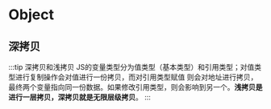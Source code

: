 

# Object

## 深拷贝

:::tip 深拷贝和浅拷贝
JS的变量类型分为值类型（基本类型）和引用类型；对值类型进行复制操作会对值进行一份拷贝，而对引用类型赋值 则会对地址进行拷贝，最终两个变量指向同一份数据。如果修改引用类型，则会影响到另一个。**浅拷贝是进行一层拷贝，深拷贝就是无限层级拷贝**。
:::


<br />





